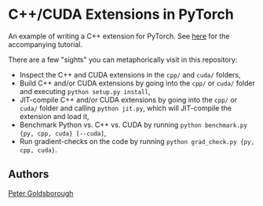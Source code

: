 # C++/CUDA Extensions in PyTorch

An example of writing a C++ extension for PyTorch. See
[here](http://pytorch.org/docs/0.3.1/notes/cpp-extensions.html) for the accompanying tutorial.

There are a few "sights" you can metaphorically visit in this repository:

- Inspect the C++ and CUDA extensions in the `cpp/` and `cuda/` folders,
- Build C++ and/or CUDA extensions by going into the `cpp/` or `cuda/` folder and executing `python setup.py install`,
- JIT-compile C++ and/or CUDA extensions by going into the `cpp/` or `cuda/` folder and calling `python jit.py`, which will JIT-compile the extension and load it,
- Benchmark Python vs. C++ vs. CUDA by running `python benchmark.py {py, cpp, cuda} [--cuda]`,
- Run gradient-checks on the code by running `python grad_check.py {py, cpp, cuda}`.

## Authors

[Peter Goldsborough](https://github.com/goldsborough)
